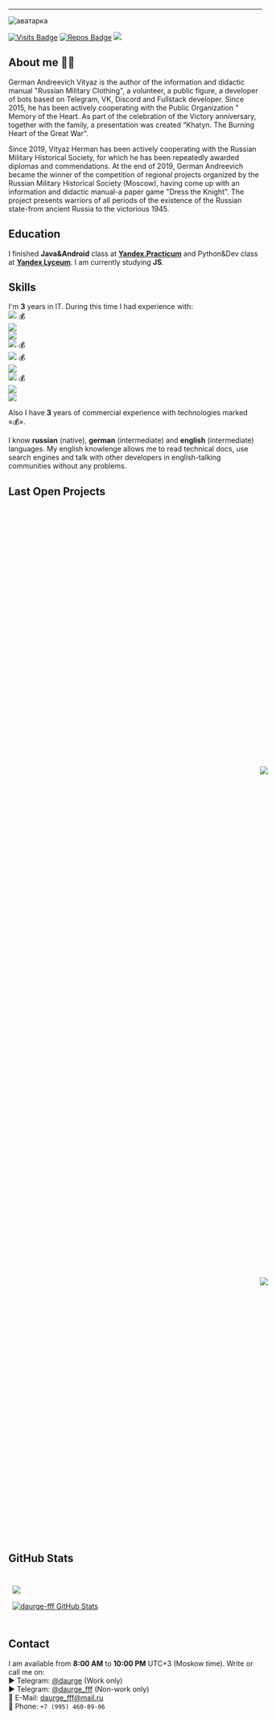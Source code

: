 ____
![аватарка](https://c.radikal.ru/c27/2105/ba/21aeaf3e077e.jpg "daurge-fff")

[![Visits Badge](https://badges.pufler.dev/visits/daurge-fff/daurge-fff)](https://github.com/daurge-fff)
[![Repos Badge](https://badges.pufler.dev/repos/daurge-fff)](https://github.com/daurge-fff?tab=repositories)
<a href="https://t.me/daurge_fff">![](https://img.shields.io/badge/Telegram-daurge_fff-informational?style=flat&logo=telegram&logoColor=26A5E4&color=26A5E4)</a>
## About me 👨‍💻
German Andreevich Vityaz is the author of the information and didactic manual "Russian Military Clothing", a volunteer, a public figure, a developer of bots based on Telegram, VK, Discord and Fullstack developer. Since 2015, he has been actively cooperating with the Public Organization " Memory of the Heart. As part of the celebration of the Victory anniversary, together with the family, a presentation was created "Khatyn. The Burning Heart of the Great War".

Since 2019, Vityaz Herman has been actively cooperating with the Russian Military Historical Society, for which he has been repeatedly awarded diplomas and commendations.
At the end of 2019, German Andreevich became the winner of the competition of regional projects organized by the Russian Military Historical Society (Moscow), having come up with an information and didactic manual-a paper game "Dress the Knight". The project presents warriors of all periods of the existence of the Russian state-from ancient Russia to the victorious 1945.
  
## Education
I finished **Java&Android** class at **<a href="https://practicum.yandex.ru/">Yandex.Practicum</a>** and Python&Dev class at **<a href="https://academy.yandex.ru/lyceum/">Yandex Lyceum</a>**.
I am currently studying **JS**.

## Skills 
I'm **3** years in IT. During this time I had experience with:  
  **![](https://img.shields.io/badge/PostgreSQL-1%20Year-informational?style=flat&logo=postgresql&logoColor=white)** 💰  
  **![](https://img.shields.io/badge/Java-2%20Years-informational?style=flat&logo=java&logoColor=F7DF1E&color=F7DF1E)**     
  **![](https://img.shields.io/badge/Node.JS-1%20Year-informational?style=flat&logo=node.js&logoColor=339933&color=339933)**       
  **![](https://img.shields.io/badge/MongoDB-1%20Year-informational?style=flat&logo=mongodb&logoColor=47A248&color=47A248)** 💰     
  **![](https://img.shields.io/badge/Python%203-2%20Years-informational?style=flat&logo=python&logoColor=FECC00&color=3776AB)** 💰    
  **![](https://img.shields.io/badge/PHP-1%20Year-informational?style=flat&logo=php&logoColor=E34F26&color=E34F26)**      
  **![](https://img.shields.io/badge/HTML-1%20Year-informational?style=flat&logo=html5&logoColor=E34F26&color=E34F26)** 💰    
  **![](https://img.shields.io/badge/CSS-1%20Year-informational?style=flat&logo=css3&logoColor=1572B6&color=1572B6)**      
  **![](https://img.shields.io/badge/React-2%20Months-informational?style=flat&logo=react&logoColor=61DAFB&color=61DAFB)**      

Also I have **3** years of commercial experience with technologies marked «💰».  
  
I know **russian** (native), **german** (intermediate) and **english** (intermediate) languages. My english knowlenge allows me to read technical docs, use search engines and talk with other developers in english-talking communities without any problems.

## Last Open Projects

<br>

<a href="https://github.com/daurge-fff/bot-PitPod_com">
  <img align="center" style="margin:500px" src="https://github-readme-stats.vercel.app/api/pin/?username=daurge-fff&repo=bot-PitPod_com&title_color=ffffff&text_color=c9cacc&icon_color=4AB197&bg_color=1A2B34" />
</a>

<a href="https://github.com/daurge-fff/test_messenger">
  <img align="center" style="margin:500px" src="https://github-readme-stats.vercel.app/api/pin/?username=daurge-fff&repo=test_messenger&title_color=ffffff&text_color=c9cacc&icon_color=4AB197&bg_color=1A2B34" />
</a>

<br>  

## GitHub Stats

<br>

<a href="https://github.com/daurge-fff">
  <img align="center" style="margin:0.5rem" src="https://github-readme-stats.vercel.app/api/top-langs/?username=daurge-fff&hide=html,css&title_color=ffffff&text_color=c9cacc&icon_color=4AB197&bg_color=1A2B34" />
</a>

<br>

<a href="https://github.com/daurge-fff">
  <img align="center" style="margin:0.5rem" src="https://github-readme-stats.vercel.app/api?username=daurge-fff&show_icons=true&line_height=27&count_private=true&title_color=ffffff&text_color=c9cacc&icon_color=4AB097&bg_color=1A2B34" alt="daurge-fff GitHub Stats" />
</a>

<br>
<br>


## Contact
I am available from **8:00 AM** to **10:00 PM** UTC+3 (Moskow time). Write or call me on:  
 ► Telegram: <a href="https://t.me/daurge">@daurge</a> (Work only)  
 ► Telegram: <a href="https://t.me/daurge_fff">@daurge_fff</a> (Non-work only)  
📧 E-Mail: <a href="mailto:daurge_fff@mail.ru">daurge_fff@mail.ru</a>  
📱 Phone: `+7 (995) 460-09-06`  
